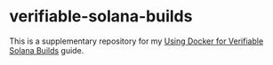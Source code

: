 # verifiable-solana-builds

This is a supplementary repository for my [Using Docker for Verifiable Solana Builds]() guide.

